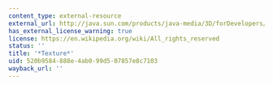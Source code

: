```yaml
---
content_type: external-resource
external_url: http://java.sun.com/products/java-media/3D/forDevelopers/J3D_1_2_API/j3dapi/javax/media/j3d/Texture.html
has_external_license_warning: true
license: https://en.wikipedia.org/wiki/All_rights_reserved
status: ''
title: '*Texture*'
uid: 520b9584-888e-4ab0-99d5-07857e8c7103
wayback_url: ''
---
```

